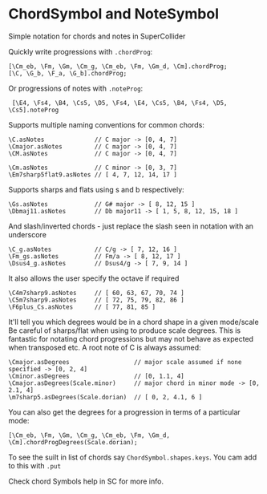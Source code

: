 ChordSymbol and NoteSymbol
==========================

Simple notation for chords and notes in SuperCollider

Quickly write progressions with `.chordProg`: 
```
[\Cm_eb, \Fm, \Gm, \Cm_g, \Cm_eb, \Fm, \Gm_d, \Cm].chordProg;
[\C, \G_b, \F_a, \G_b].chordProg;
```
Or progressions of notes with `.noteProg`:
```
 [\E4, \Fs4, \B4, \Cs5, \D5, \Fs4, \E4, \Cs5, \B4, \Fs4, \D5, \Cs5].noteProg
```
Supports multiple naming conventions for common chords:
```  
\C.asNotes              // C major -> [0, 4, 7]
\Cmajor.asNotes         // C major -> [0, 4, 7]
\CM.asNotes             // C major -> [0, 4, 7] 

\Cm.asNotes             // C minor -> [0, 3, 7]
\Em7sharp5flat9.asNotes // [ 4, 7, 12, 14, 17 ]
```
Supports sharps and flats using s and b respectively:
```
\Gs.asNotes             // G# major -> [ 8, 12, 15 ]
\Dbmaj11.asNotes        // Db major11 -> [ 1, 5, 8, 12, 15, 18 ]
```
And slash/inverted chords - just replace the slash seen in notation with an underscore
```
\C_g.asNotes            // C/g -> [ 7, 12, 16 ]
\Fm_gs.asNotes          // Fm/a -> [ 8, 12, 17 ]
\Dsus4_g.asNotes        // Dsus4/g -> [ 7, 9, 14 ]
```
It also allows the user specify the octave if required
```
\C4m7sharp9.asNotes     // [ 60, 63, 67, 70, 74 ]
\C5m7sharp9.asNotes     // [ 72, 75, 79, 82, 86 ]
\F6plus_Cs.asNotes      // [ 77, 81, 85 ]
```
It'll tell you which degrees would be in a chord shape in a given mode/scale Be careful of sharps/flat when using to produce scale degrees. This is fantastic for notating chord progressions but may not behave as expected when  transposed etc. A root note of C is always assumed:
```
\Cmajor.asDegrees                  // major scale assumed if none specified -> [0, 2, 4]
\Cminor.asDegrees                  // [0, 1.1, 4]
\Cmajor.asDegrees(Scale.minor)     // major chord in minor mode -> [0, 2.1, 4] 
\m7sharp5.asDegrees(Scale.dorian)  // [ 0, 2, 4.1, 6 ]
```
You can also get the degrees for a progression in terms of a particular mode:
```
[\Cm_eb, \Fm, \Gm, \Cm_g, \Cm_eb, \Fm, \Gm_d, \Cm].chordProgDegrees(Scale.dorian);
```
To see the suilt in list of chords say `ChordSymbol.shapes.keys`. You cam add to this with `.put`

Check chord Symbols help in SC for more info.
